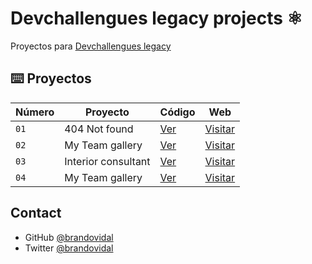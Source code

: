 # Devchallengues legacy projects ⚛️

Proyectos para [Devchallengues legacy](https://legacy.devchallenges.io/)

## ⌨️ Proyectos

| Número | Proyecto            | Código                               | Web                                                           |
| ------ | ------------------- | ------------------------------------ | ------------------------------------------------------------- |
| `01`   | 404 Not found       | [Ver](projects/404-not-found/)       | [Visitar](https://404-not-found-devchallengeio.netlify.app//) |
| `02`   | My Team gallery     | [Ver](projects/my-gallery-page/)     | [Visitar](https://my-gallery-page-devchallengeio.netlify.app) |
| `03`   | Interior consultant | [Ver](projects/interior-consultant/) | [Visitar](https://interior-consultant-devchallengeio.netlify.app) |
| `04`   | My Team gallery     | [Ver](projects/my-team-page/)        | [Visitar](https://my-team-page-devchallengeio.netlify.app)    |

## Contact

- GitHub [@brandovidal](https://github.com/brandovidal)
- Twitter [@brandovidal](https://twitter.com/_brandovidal)
